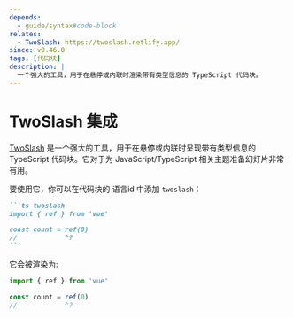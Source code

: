 ```yaml
---
depends:
  - guide/syntax#code-block
relates:
  - TwoSlash: https://twoslash.netlify.app/
since: v0.46.0
tags: [代码块]
description: |
  一个强大的工具，用于在悬停或内联时渲染带有类型信息的 TypeScript 代码块。
---
```


# TwoSlash 集成

[TwoSlash](https://twoslash.netlify.app/) 是一个强大的工具，用于在悬停或内联时呈现带有类型信息的 TypeScript 代码块。它对于为 JavaScript/TypeScript 相关主题准备幻灯片非常有用。

要使用它，你可以在代码块的 语言id 中添加 `twoslash`：

````md
```ts twoslash
import { ref } from 'vue'

const count = ref(0)
//            ^?
```
````

它会被渲染为:

```ts twoslash
import { ref } from 'vue'

const count = ref(0)
//            ^?
```

<div class="py-20" />
